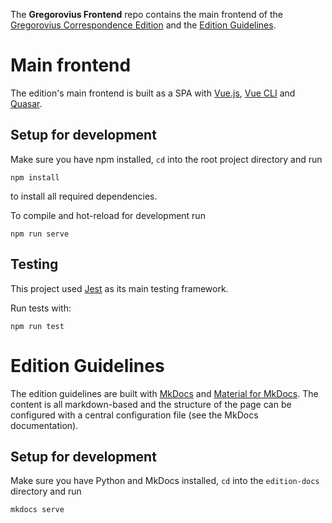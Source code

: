 The **Gregorovius Frontend** repo contains the main frontend of the [Gregorovius Correspondence Edition](https://gregorovius-edition.dhi-roma.it) and the [Edition Guidelines](https://gregorovius-edition.dhi-roma.it/richtlinien).

# Main frontend

The edition's main frontend is built as a SPA with [Vue.js](https://vuejs.org/), [Vue CLI](https://cli.vuejs.org/) and [Quasar](https://quasar.dev/). 

## Setup for development

Make sure you have npm installed, `cd` into the root project directory and run

```shell
npm install
```

to install all required dependencies.

To compile and hot-reload for development run

```shell
npm run serve
```

## Testing

This project used [Jest](https://jestjs.io/) as its main testing framework.

Run tests with:

```shell
npm run test
```

# Edition Guidelines

The edition guidelines are built with [MkDocs](https://www.mkdocs.org/) and [Material for MkDocs](https://squidfunk.github.io/mkdocs-material/).
The content is all markdown-based and the structure of the page can be configured with a central configuration file (see the MkDocs documentation).

## Setup for development

Make sure you have Python and MkDocs installed, `cd` into the `edition-docs` directory and run

```shell
mkdocs serve
```
